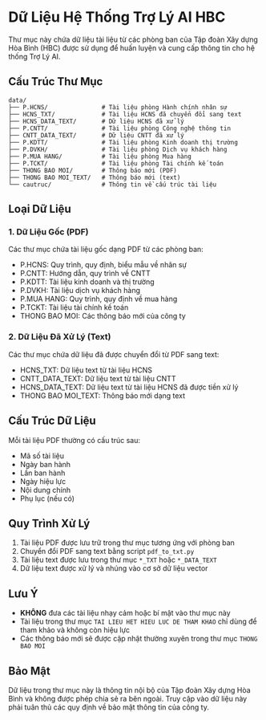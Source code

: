 # Dữ Liệu Hệ Thống Trợ Lý AI HBC

Thư mục này chứa dữ liệu tài liệu từ các phòng ban của Tập đoàn Xây dựng Hòa Bình (HBC) được sử dụng để huấn luyện và cung cấp thông tin cho hệ thống Trợ Lý AI.

## Cấu Trúc Thư Mục

```
data/
├── P.HCNS/               # Tài liệu phòng Hành chính nhân sự
├── HCNS_TXT/             # Tài liệu HCNS đã chuyển đổi sang text
├── HCNS_DATA_TEXT/       # Dữ liệu HCNS đã xử lý
├── P.CNTT/               # Tài liệu phòng Công nghệ thông tin
├── CNTT_DATA_TEXT/       # Dữ liệu CNTT đã xử lý
├── P.KDTT/               # Tài liệu phòng Kinh doanh thị trường
├── P.DVKH/               # Tài liệu phòng Dịch vụ khách hàng
├── P.MUA HANG/           # Tài liệu phòng Mua hàng
├── P.TCKT/               # Tài liệu phòng Tài chính kế toán
├── THONG BAO MOI/        # Thông báo mới (PDF)
├── THONG BAO MOI_TEXT/   # Thông báo mới (text)
└── cautruc/              # Thông tin về cấu trúc tài liệu
```

## Loại Dữ Liệu

### 1. Dữ Liệu Gốc (PDF)

Các thư mục chứa tài liệu gốc dạng PDF từ các phòng ban:

-   P.HCNS: Quy trình, quy định, biểu mẫu về nhân sự
-   P.CNTT: Hướng dẫn, quy trình về CNTT
-   P.KDTT: Tài liệu kinh doanh và thị trường
-   P.DVKH: Tài liệu dịch vụ khách hàng
-   P.MUA HANG: Quy trình, quy định về mua hàng
-   P.TCKT: Tài liệu tài chính kế toán
-   THONG BAO MOI: Các thông báo mới của công ty

### 2. Dữ Liệu Đã Xử Lý (Text)

Các thư mục chứa dữ liệu đã được chuyển đổi từ PDF sang text:

-   HCNS_TXT: Dữ liệu text từ tài liệu HCNS
-   CNTT_DATA_TEXT: Dữ liệu text từ tài liệu CNTT
-   HCNS_DATA_TEXT: Dữ liệu text từ tài liệu HCNS đã được tiền xử lý
-   THONG BAO MOI_TEXT: Thông báo mới dạng text

## Cấu Trúc Dữ Liệu

Mỗi tài liệu PDF thường có cấu trúc sau:

-   Mã số tài liệu
-   Ngày ban hành
-   Lần ban hành
-   Ngày hiệu lực
-   Nội dung chính
-   Phụ lục (nếu có)

## Quy Trình Xử Lý

1. Tài liệu PDF được lưu trữ trong thư mục tương ứng với phòng ban
2. Chuyển đổi PDF sang text bằng script `pdf_to_txt.py`
3. Tài liệu text được lưu trong thư mục `*_TXT` hoặc `*_DATA_TEXT`
4. Dữ liệu text được xử lý và nhúng vào cơ sở dữ liệu vector

## Lưu Ý

-   **KHÔNG** đưa các tài liệu nhạy cảm hoặc bí mật vào thư mục này
-   Tài liệu trong thư mục `TAI LIEU HET HIEU LUC DE THAM KHAO` chỉ dùng để tham khảo và không còn hiệu lực
-   Các thông báo mới sẽ được cập nhật thường xuyên trong thư mục `THONG BAO MOI`

## Bảo Mật

Dữ liệu trong thư mục này là thông tin nội bộ của Tập đoàn Xây dựng Hòa Bình và không được phép chia sẻ ra bên ngoài. Truy cập vào dữ liệu này phải tuân thủ các quy định về bảo mật thông tin của công ty.
